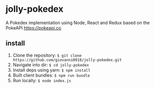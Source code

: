 # jolly-pokedex
A Pokedex implementation using Node, React and Redux based on the PokeAPI https://pokeapi.co

## install

1. Clone the repository: `$ git clone https://github.com/giovanni0918/jolly-pokedex.git`
2. Navigate into dir: `$ cd jolly-pokedex`
3. Install deps using yarn: `$ npm install`
4. Built client bundles: `$ npm run bundle`
4. Run locally: `$ node index.js`
